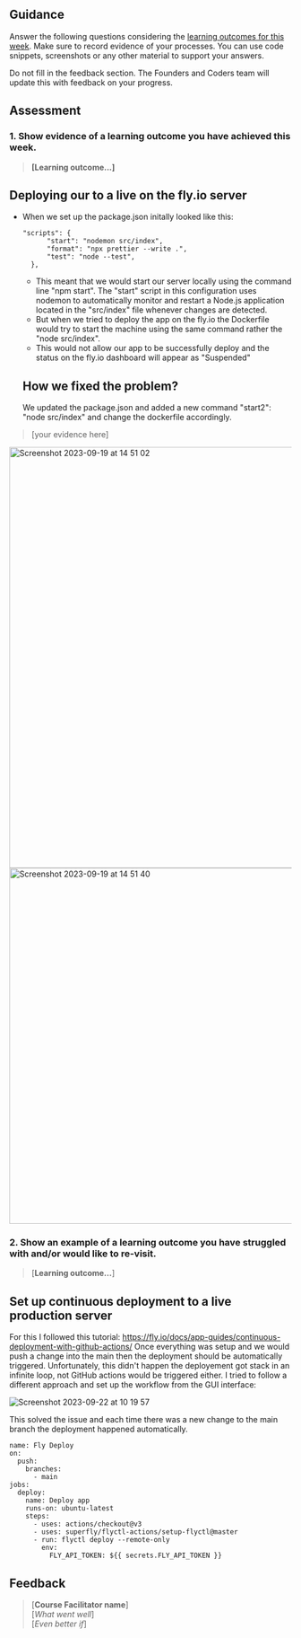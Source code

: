 ## Guidance
Answer the following questions considering the [learning outcomes for this week](https://learn.foundersandcoders.com/course/syllabus/developer/server/learning-outcomes/).
Make sure to record evidence of your processes. You can use code snippets, screenshots or any other material to support your answers.

Do not fill in the feedback section. The Founders and Coders team will update this with feedback on your progress.

## Assessment
 ### 1. Show evidence of a learning outcome you have achieved this week.
> **[Learning outcome...]**
## Deploying our to a live on the fly.io server
- When we set up the package.json initally looked like this:
  ```JS
  "scripts": {
        "start": "nodemon src/index",
        "format": "npx prettier --write .",
        "test": "node --test",
    },
  ```
  - This meant that we would start our server locally using the command line "npm start". The "start" script in this configuration uses nodemon to automatically monitor and restart a Node.js application located in the "src/index" file whenever changes are detected.
  - But when we tried to deploy the app on the fly.io the Dockerfile would try to start the machine using the same command rather the "node src/index".
  - This would not allow our app to be successfully deploy and the status on the fly.io dashboard will appear as "Suspended"
  ## How we fixed the problem?
  We updated the package.json and added a new command "start2": "node src/index" and change the dockerfile accordingly.
   
> [your evidence here]
<img width="750" alt="Screenshot 2023-09-19 at 14 51 02" src="https://github.com/fac28/elena--progress-log/assets/59057287/5e50c240-e648-4d1a-a24d-fb9664cf929f">
<img width="634" alt="Screenshot 2023-09-19 at 14 51 40" src="https://github.com/fac28/elena--progress-log/assets/59057287/6bca3bc1-6f28-4100-a997-b447b238d92b">



 ### 2. Show an example of a learning outcome you have struggled with and/or would like to re-visit.
 
 
> [**Learning outcome...**]
## Set up continuous deployment to a live production server
For this I followed this tutorial: https://fly.io/docs/app-guides/continuous-deployment-with-github-actions/
Once everything was setup and we would push a change into the main then the deployment should be automatically triggered. Unfortunately, this didn't happen the deployement got stack in an infinite loop, not GitHub actions would be triggered either. 
I tried to follow a different approach and set up the workflow from the GUI interface: 

![Screenshot 2023-09-22 at 10 19 57](https://github.com/fac28/elena--progress-log/assets/59057287/cd329eb9-55e3-4e96-ae86-4b113d31e2bd)

This solved the issue and each time there was a new change to the main branch the deployment happened automatically.

```JS
name: Fly Deploy
on:
  push:
    branches:
      - main
jobs:
  deploy:
    name: Deploy app
    runs-on: ubuntu-latest
    steps:
      - uses: actions/checkout@v3
      - uses: superfly/flyctl-actions/setup-flyctl@master
      - run: flyctl deploy --remote-only
        env:
          FLY_API_TOKEN: ${{ secrets.FLY_API_TOKEN }}
```

## Feedback
> [**Course Facilitator name**]  
> [*What went well*]  
> [*Even better if*]

